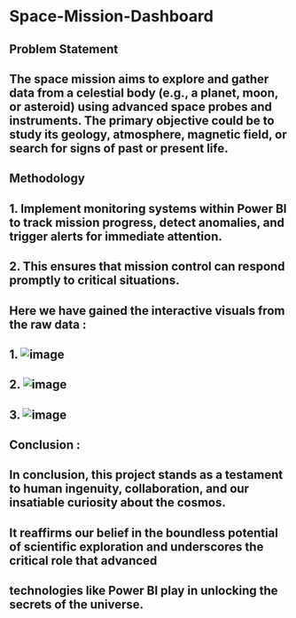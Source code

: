 # Space-Mission-Dashboard
## Problem Statement
## The space mission aims to explore and gather data from a celestial body (e.g., a planet, moon, or asteroid) using advanced space probes and instruments. The primary objective could be to study its geology, atmosphere, magnetic field, or search for signs of past or present life.
## Methodology
## 1. Implement monitoring systems within Power BI to track mission progress, detect anomalies, and trigger alerts for immediate attention. 
## 2. This ensures that mission control can respond promptly to critical situations.
## Here we have gained the interactive visuals from the raw data :
## 1. ![image](https://github.com/sshreyaa05/Space-Mission-Dashboard/assets/132264752/5e2ee8d4-a50f-4ebd-959d-d5767abcf672)
## 2. ![image](https://github.com/sshreyaa05/Space-Mission-Dashboard/assets/132264752/e5f7fd3b-a54b-40bb-96c2-8819103104ba)
## 3. ![image](https://github.com/sshreyaa05/Space-Mission-Dashboard/assets/132264752/f779d622-25e1-47c3-b04e-c4d2d3cb9302)
## Conclusion :
## In conclusion, this project stands as a testament to human ingenuity, collaboration, and our insatiable curiosity about the cosmos. 
## It reaffirms our belief in the boundless potential of scientific exploration and underscores the critical role that advanced 
## technologies like Power BI play in unlocking the secrets of the universe.







